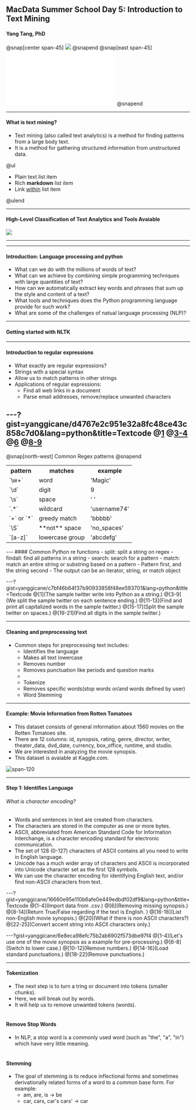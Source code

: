 ## MacData Summer School Day 5: Introduction to Text Mining
#### Yang Tang, PhD 
@snap[center span-45]
![](assets/img/bagofwords.png)
@snapend
@snap[east span-45]
![](assets/img/wordcloud.pdf)
@snapend

---
#### What is text mining?
- Text mining (also called text analytics) is a method for finding patterns from a large body text. 
- It is a method for gathering structured information from unstructured data. 

@ul

- Plain text list item
- Rich **markdown** list *item*
- Link [within](https://gitpitch.com) list item

@ulend

---
#### High-Level Classification of Text Analytics and Tools Avaiable

![](assets/img/intro_chart.png)

---

---
#### Introduction: Language processing and python
- What can we do with the millions of words of text?
- What can we achieve by combining simple programming techniques with large quantities of text?
- How can we automatically extract key words and phrases that sum up the style and content of a text?
- What tools and techniques does the Python programming language provide for such work?
- What are some of the challenges of natual language processing (NLP)?
---
#### Getting started with NLTK

---
#### Introduction to regular expressions
- What exactly are regular expressions?
- Strings with a special syntax
- Allow us to match patterns in other strings
- Applications of regular expressions:
  - Find all web links in a document
  - Parse email addresses, remove/replace unwanted characters

---?gist=yanggicane/d4767e2c951e32a8fc48ce43c858c7d0&lang=python&title=Textcode
@[1]()
@[3-4](match..)
@[6](match)
@[8-9](match)
---
@snap[north-west]
Common Regex patterns
@snapend
<table>
  <tr>
    <th>pattern</th>
    <th>matches</th>
     <th>example</th>
  </tr>
  <tr>
    <td>`\w+`</td>
    <td>word</td>
     <td>'Magic'</td>
  </tr>
  <tr class="fragment">
    <td>`\d`</td>
    <td>digit</td>
     <td>9</td>
  </tr>
  <tr class="fragment">
    <td>`\s`</td>
    <td>space</td>
     <td>' '</td>
   </tr>
  <tr class="fragment">
    <td>`.*`</td>
    <td>wildcard</td>
     <td>'username74'</td>
    </tr>
  <tr class="fragment">
    <td>`+` or `*`</td>
    <td>greedy match</td>
     <td>'bbbbb'</td> 
  </tr>
  <tr class="fragment">
    <td>`\S`</td>
    <td>**not** space</td>
     <td>'no_spaces'</td> 
  </tr>
  <tr class="fragment">
    <td>`[a-z]`</td>
    <td>lowercase group</td>
     <td>'abcdefg'</td>     
</table>
---
#### Common Python re functions
- split: split a string on regex
- findall: find all patterns in a string
- search: search for a pattern
- match: match an entire string or substring based on a pattern
- Pattern first, and the string second
- The output can be an iterator, string, or match object

---?gist=yanggicane/c7bf46b64f37b90933858f48ee593701&lang=python&title=Textcode
@[1](The sample twitter write into Python as a string.)
@[3-9](We split the sample twitter on each sentence ending.)
@[11-13](Find and print all capitalized words in the sample twitter.)
@[15-17](Split the sample twitter on spaces.)
@[19-21](Find all digits in the sample twitter.)

---
#### Cleaning and preprocessing text
- Common steps for preprocessing text includes:
  - Identifies the language
  - Makes all text lowercase
  - Removes number
  - Romoves punctuation like periods and question marks
  -
  - Tokenize
  - Removes specific words(stop words or/and words defined by user)
  - Word Stemming
---
#### Example: Movie Information from Rotten Tomatoes
- This dataset consists of general information about 1560 movies on the Rotten Tomatoes site. 
- There are 12 columns: id, synopsis, rating, genre, director, writer, theater_data, dvd_date, currency, box_office, runtime, and studio.
- We are interested in analyzing the movie synopsis. 
- This dataset is avaiable at Kaggle.com.

![span-120](assets/img/movie_data.png)


---
#### Step 1: Identifies Language
###### What is character encoding?
- Words and sentences in text are created from characters.
- The characters are stored in the computer as one or more bytes.
- ASCII, abbreviated from American Standard Code for Information Interchange, is a character encoding standard for electronic communication.
- The set of 128 (0-127) characters of ASCII contains all you need to write in English language.
- Unicode has a much wider array of characters and ASCII is incorporated into Unicode character set as the first 128 symbols.
- We can use the character encoding for identifying English text, and/or find non-ASCII characters from text.

---?gist=yanggicane/16660e95e110b6afe0e449edbdf02df9&lang=python&title=Textcode
@[1-4](Import data from .csv.)
@[6](Removing missing synopsis.)
@[8-14](Return True/False regarding if the text is English. )
@[16-18](List non-English movie synopsis.)
@[20](What if there is non ASCII characters?)
@[22-25](Convert accent string into ASCII characters only.)

---?gist=yanggicane/6e8eca98efc75b2ab6902f573dbe97f4
@[1-4](Let's use one of the movie synopsis as a example for pre-processing.)
@[6-8](Switch to lower case.)
@[10-12](Remove numbers.)
@[14-16](Load standard punctuations.)
@[18-22](Remove punctuations.)

--- 

#### Tokenization
- The next step is to turn a tring or document into tokens (smaller chunks).
- Here, we will break out by words.
- It will help us to remove unwanted tokens (words).
<br/><br/>

#### Remove Stop Words
- In NLP, a stop word is a commonly used word (such as "the", "a", "in") which have very little meaning.
<br/><br/>


#### Stemming
- The goal of stemming is to reduce inflectional forms and sometimes derivationally related forms of a word to a common base form. For example:
  - am, are, is $\rightarrow$ be
  - car, cars, car's cars' $\rightarrow$ car


